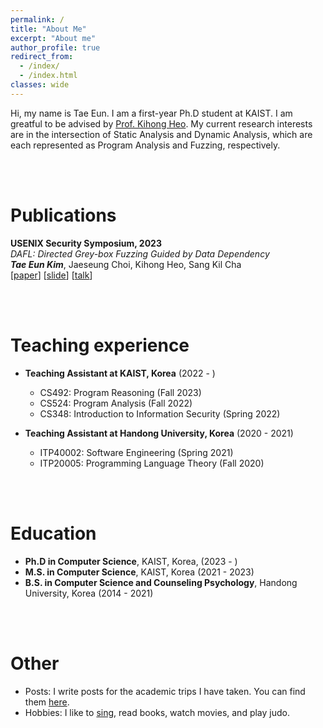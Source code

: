 ```yaml
---
permalink: /
title: "About Me"
excerpt: "About me"
author_profile: true
redirect_from: 
  - /index/
  - /index.html
classes: wide
---
```


Hi, my name is Tae Eun.
I am a first-year Ph.D student at KAIST.
I am greatful to be advised by [Prof. Kihong Heo](https://kihongheo.kaist.ac.kr/).
My current research interests are in the intersection of Static Analysis and Dynamic Analysis, which are each represented as Program Analysis and Fuzzing, respectively.

<br/><br/>

Publications
======

__USENIX Security Symposium, 2023__<br/>
_DAFL: Directed Grey-box Fuzzing Guided by Data Dependency_<br/>
**_Tae Eun Kim_**, Jaeseung Choi, Kihong Heo, Sang Kil Cha<br/>
[[paper](/assets/papers/sec23.pdf)] [[slide](/assets/papers/sec23-slides.pdf)] [[talk](https://www.youtube.com/watch?v=BjtKhyzLtyo)]


<!-- Research experience
======
* __Research Assistant at University of Waterloo, Waterloo, Canada__ (2018 - 2022)
  * Develop testing techniques for deep learning libraries

* __Research Assistant at Utah State University, Logan, UT, USA__ (2014 - 2017)
  * Develop defect prediction techniques and source code embeddings  -->

<br/><br/>

Teaching experience
======
* __Teaching Assistant at KAIST, Korea__ (2022 - )
  * CS492: Program Reasoning (Fall 2023)
  * CS524: Program Analysis (Fall 2022)
  * CS348: Introduction to Information Security (Spring 2022)

* __Teaching Assistant at Handong University, Korea__ (2020 - 2021)
  * ITP40002: Software Engineering (Spring 2021)
  * ITP20005: Programming Language Theory (Fall 2020)

<br/><br/>

<!-- Industry experience
======
* __Research Intern at Microsoft Research, Redmond, WA, US__ (2021)
  * Develop techniques to improve deep learning models

* __Web app developer at Sonic Viet, Hanoi, Vietnam__ (2011 - 2014)
  * Lead a team of 8 developers, Architecure Design

* __Java developer at Calypso Technology, Brighton, UK__ (2009 - 2011)
  * Work as a Java developer in a team working on products that optimize investment portfolios using generic algorithms -->

Education
======
* __Ph.D in Computer Science__, KAIST, Korea, (2023 - )
* __M.S. in Computer Science__, KAIST, Korea (2021 - 2023)
* __B.S. in Computer Science and Counseling Psychology__, Handong University, Korea (2014 - 2021)

<br/><br/>

Other
======
* Posts: I write posts for the academic trips I have taken. You can find them [here](/posts/).
* Hobbies: I like to [sing](https://youtu.be/AJe5lLqCsr0?si=uCO_mbRG6OTIgmJw), read books, watch movies, and play judo.